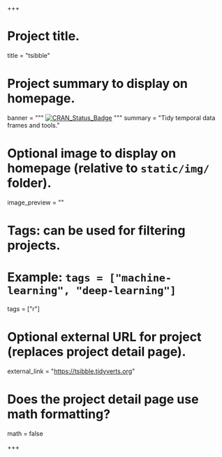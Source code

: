 +++

# Project title.
title = "tsibble"

# Project summary to display on homepage.
banner = """
[![CRAN_Status_Badge](https://www.r-pkg.org/badges/version/tsibble)](https://cran.r-project.org/package=tsibble)
"""
summary = "Tidy temporal data frames and tools."

# Optional image to display on homepage (relative to `static/img/` folder).
image_preview = ""

# Tags: can be used for filtering projects.
# Example: `tags = ["machine-learning", "deep-learning"]`
tags = ["r"]

# Optional external URL for project (replaces project detail page).
external_link = "https://tsibble.tidyverts.org"

# Does the project detail page use math formatting?
math = false

+++

